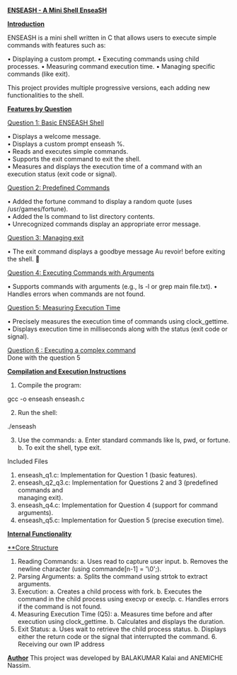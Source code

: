 <ins>**ENSEASH - A Mini Shell EnseaSH**</ins>


<ins>**Introduction**</ins>


ENSEASH is a mini shell written in C that allows users to execute simple commands with
features such as:

   •   Displaying a custom prompt.
   •   Executing commands using child processes.
   •   Measuring command execution time.
   •   Managing specific commands (like exit).

This project provides multiple progressive versions, each adding new functionalities to the
shell.




<ins>**Features by Question**</ins>



<ins>Question 1: Basic ENSEASH Shell</ins>  

   •   Displays a welcome message.  
   •   Displays a custom prompt enseash %.  
   •   Reads and executes simple commands.  
   •   Supports the exit command to exit the shell.  
   •   Measures and displays the execution time of a command with an execution status
       (exit code or signal).  
           

<ins>Question 2: Predefined Commands</ins>  

   •   Added the fortune command to display a random quote (uses /usr/games/fortune).  
   •   Added the ls command to list directory contents.  
   •   Unrecognized commands display an appropriate error message.  

<ins>Question 3: Managing exit</ins>  

   •   The exit command displays a goodbye message Au revoir! before exiting the shell.

 
<ins>Question 4: Executing Commands with Arguments</ins>  

   •   Supports commands with arguments (e.g., ls -l or grep main file.txt).
   •   Handles errors when commands are not found.

<ins>Question 5: Measuring Execution Time</ins>  

   •   Precisely measures the execution time of commands using clock_gettime.
   •   Displays execution time in milliseconds along with the status (exit code or signal).

<ins>Question 6 : Executing a complex command</ins>  
   Done with the question 5



<ins>**Compilation and Execution Instructions**</ins>  

   1. Compile the program:

gcc -o enseash enseash.c


   2. Run the shell:

./enseash


   3. Use the commands:
         a. Enter standard commands like ls, pwd, or fortune.
         b. To exit the shell, type exit.



Included Files
   1. enseash_q1.c: Implementation for Question 1 (basic features).  
   2. enseash_q2_q3.c: Implementation for Questions 2 and 3 (predefined commands and  
      managing exit).  
   3. enseash_q4.c: Implementation for Question 4 (support for command arguments).  
   4. enseash_q5.c: Implementation for Question 5 (precise execution time).
      
<ins>**Internal Functionality**</ins>

<ins>**Core Structure

   1. Reading Commands:
          a. Uses read to capture user input.
          b. Removes the newline character (using commande[n-1] = '\0';).
   2. Parsing Arguments:
          a. Splits the command using strtok to extract arguments.
   3. Execution:
          a. Creates a child process with fork.
          b. Executes the command in the child process using execvp or execlp.
          c. Handles errors if the command is not found.
   4. Measuring Execution Time (Q5):
          a. Measures time before and after execution using clock_gettime.
          b. Calculates and displays the duration.
   5. Exit Status:
          a. Uses wait to retrieve the child process status.
          b. Displays either the return code or the signal that interrupted the command.
      6. Receiving our own IP address

<ins>**Author**</ins>
This project was developed by BALAKUMAR Kalai and ANEMICHE Nassim.

